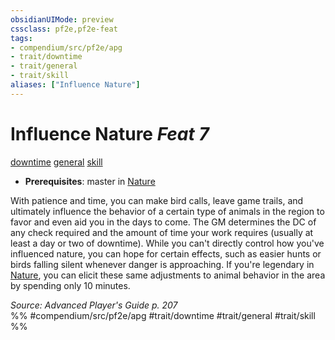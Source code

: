 ```yaml
---
obsidianUIMode: preview
cssclass: pf2e,pf2e-feat
tags:
- compendium/src/pf2e/apg
- trait/downtime
- trait/general
- trait/skill
aliases: ["Influence Nature"]
---
```

# Influence Nature  *Feat 7*  
[downtime](../../Rules/traits/downtime.md)  [general](../../Rules/traits/general.md)  [skill](../../Rules/traits/skill.md)  

- **Prerequisites**: master in [Nature](../skills.md#Nature)

With patience and time, you can make bird calls, leave game trails, and ultimately influence the behavior of a certain type of animals in the region to favor and even aid you in the days to come. The GM determines the DC of any check required and the amount of time your work requires (usually at least a day or two of downtime). While you can't directly control how you've influenced nature, you can hope for certain effects, such as easier hunts or birds falling silent whenever danger is approaching. If you're legendary in [Nature](../skills.md#Nature), you can elicit these same adjustments to animal behavior in the area by spending only 10 minutes.

*Source: Advanced Player's Guide p. 207*  
%% #compendium/src/pf2e/apg #trait/downtime #trait/general #trait/skill %%